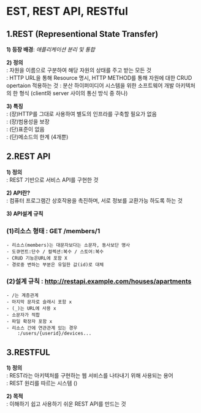 # EST, REST API, RESTful


## 1.REST (Representional State Transfer)  
**1) 등장 배경**: _애플리케이션 분리 및 통합_  


**2) 정의**  
: 자원을 이름으로 구분하여 해당 자원의 상태를 주고 받는 모든 것  
: HTTP URL을 통해 Resource 명시, HTTP METHOD를 통해 자원에 대한 CRUD opertaion 적용하는 것
: 분산 하이퍼미디어 시스템을 위한 소프트웨어 개발 아키텍처의 한 형식  (client와 server 사이의 통신 방식 중 하나)  


**3) 특징**  
: (장)HTTP를 그대로 사용하여 별도의 인프라를 구축할 필요가 없음  
: (장)범용성을 보장  
: (단)표준이 없음  
: (단)메소드의 한계 (4개뿐)  


## 2.REST API  
**1) 정의**  
: REST 기반으로 서비스 API를 구현한 것  


**2) API란?**  
: 컴퓨터 프로그램간 상호작용을 촉진하며, 서로 정보를 교환가능 하도록 하는 것  


__3) API설계 규칙__  
### (1)리소스 형태 : GET /members/1  
    - 리소스(members)는 대문자보다는 소문자, 동사보단 명사  
    - 도큐먼트:단수 / 컬렉션:복수 / 스토어:복수  
    - CRUD 기능은URL에 포함 X  
    - 경로중 변하는 부분은 유일한 값(id)로 대체  
### (2)설계 규칙 : http://restapi.example.com/houses/apartments  
    - /는 계층관계  
    - 마지막 문자로 슬래시 포함 x  
    - (_)는 URL에 사용 x  
    - 소문자가 적합  
    - 파일 확장자 포함 x  
    - 리소스 간에 연관관계 있는 경우  
        :/users/{userid}/devices...  


## 3.RESTFUL  
**1) 정의**  
: REST라는 아키텍처를 구현하는 웹 서비스를 나타내기 위해 사용되는 용어  
: REST 원리를 따르는 시스템 ()  


**2) 목적**  
: 이해하기 쉽고 사용하기 쉬운 REST API를 만드는 것  
